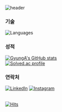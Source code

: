 ![header](https://capsule-render.vercel.app/api?type=venom&color=d5e6f5&height=300&section=header&text=It's&nbsp;GyungA\'s&nbsp;Repo&fontSize=90)

### 기술
![Languages](https://github-readme-stats.vercel.app/api/top-langs/?username=GyungA&theme=swift)
<br>
### 성적
[![GyungA's GitHub stats](https://github-readme-stats.vercel.app/api?username=GyungA&theme=swift&show_icons=true)](https://github.com/anuraghazra/github-readme-stats)  
[![Solved.ac
profile](http://mazassumnida.wtf/api/v2/generate_badge?boj=gga612)](https://solved.ac/gga612)
<br>
### 연락처
[![LinkedIn](https://img.shields.io/badge/LinkedIn-0077B5?style=for-the-badge&logo=linkedin&logoColor=white)](https://www.linkedin.com/in/gyunga/) [![Instagram](https://img.shields.io/badge/Instagram-E4405F?style=for-the-badge&logo=instagram&logoColor=white)](https://www.instagram.com/gga._.ggaa/)
<br>
<br>
<br>
[![Hits](https://hits.seeyoufarm.com/api/count/incr/badge.svg?url=https%3A%2F%2Fgithub.com%2FGyungA&count_bg=%2389D7FF&title_bg=%23555555&icon=salesforce.svg&icon_color=%23E7E7E7&title=hits&edge_flat=false)](https://hits.seeyoufarm.com)

